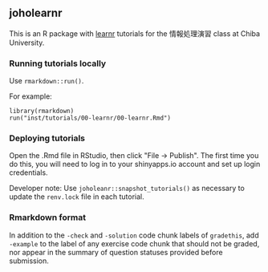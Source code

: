 ## joholearnr

This is an R package with [learnr](https://rstudio.github.io/learnr/) tutorials for the 情報処理演習 class at Chiba University.

### Running tutorials locally

Use `rmarkdown::run()`.

For example:

```
library(rmarkdown)
run("inst/tutorials/00-learnr/00-learnr.Rmd")
```

### Deploying tutorials

Open the .Rmd file in RStudio, then click "File -> Publish". The first time you do this, you will need to log in to your shinyapps.io account and set up login credentials.

Developer note: Use `joholeanr::snapshot_tutorials()` as necessary to update the `renv.lock` file in each tutorial.

### Rmarkdown format

In addition to the `-check` and `-solution` code chunk labels of `gradethis`, add `-example` to the label of any exercise code chunk that should not be graded, nor appear in the summary of question statuses provided before submission.